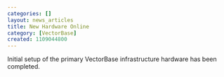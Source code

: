 ```yaml
---
categories: []
layout: news_articles
title: New Hardware Online
category: [VectorBase]
created: 1109044800
---
```

Initial setup of the primary VectorBase infrastructure hardware has been completed.
